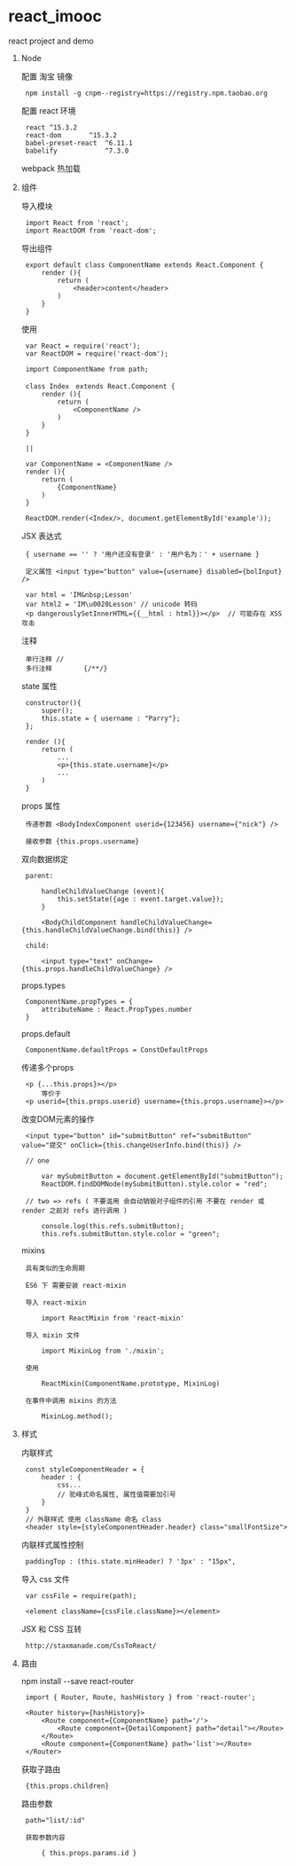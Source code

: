 # react_imooc
react project and demo

1. Node

    配置 淘宝 镜像

        npm install -g cnpm--registry=https://registry.npm.taobao.org

    配置 react 环境

        react ^15.3.2
        react-dom       ^15.3.2
        babel-preset-react  ^6.11.1
        babelify            ^7.3.0

    webpack 热加载

2. 组件

    导入模块

        import React from 'react';
        import ReactDOM from 'react-dom';

    导出组件

        export default class ComponentName extends React.Component {
            render (){
                return (
                    <header>content</header>
                )
            }
        }

    使用

        var React = require('react');
        var ReactDOM = require('react-dom');
        
        import ComponentName from path;
        
        class Index　extends React.Component {
            render (){
                return (
                    <ComponentName />
                )
            }
        }

        ||

        var ComponentName = <ComponentName />
        render (){
            return (
                {ComponentName}
            )
        }

        ReactDOM.render(<Index/>, document.getElementById('example'));

    JSX 表达式

        { username == '' ? '用户还没有登录' : '用户名为：' + username }

        定义属性 <input type="button" value={username} disabled={bolInput} />

        var html = 'IM&nbsp;Lesson'
        var html2 = 'IM\u0020Lesson' // unicode 转码      
        <p dangerouslySetInnerHTML={{__html : html}}></p>  // 可能存在 XSS 攻击

    注释

        单行注释 //
        多行注释        {/**/}

    state 属性

        constructor(){
            super();
            this.state = { username : "Parry"};
        };

        render (){
            return (
                ...
                <p>{this.state.username}</p>
                ...
            )
        }

    props 属性

        传递参数 <BodyIndexComponent userid={123456} username={"nick"} />
        
        接收参数 {this.props.username}

    双向数据绑定

        parent:

            handleChildValueChange (event){
                this.setState({age : event.target.value});
            }

            <BodyChildComponent handleChildValueChange={this.handleChildValueChange.bind(this)} />

        child:

            <input type="text" onChange={this.props.handleChildValueChange} />

    props.types

        ComponentName.propTypes = {
            attributeName : React.PropTypes.number
        }

    props.default

        ComponentName.defaultProps = ConstDefaultProps

    传递多个props

        <p {...this.props}></p>
            等价于
        <p userid={this.props.userid} username={this.props.username}></p>

    改变DOM元素的操作

        <input type="button" id="submitButton" ref="submitButton" value="提交" onClick={this.changeUserInfo.bind(this)} />

        // one

            var mySubmitButton = document.getElementById("submitButton");
            ReactDOM.findDOMNode(mySubmitButton).style.color = "red";

        // two => refs ( 不要滥用 会自动销毁对子组件的引用 不要在 render 或 render 之前对 refs 进行调用 )
        
            console.log(this.refs.submitButton);
            this.refs.submitButton.style.color = "green";

    mixins

        具有类似的生命周期

        ES6 下 需要安装 react-mixin

        导入 react-mixin

            import ReactMixin from 'react-mixin'

        导入 mixin 文件

            import MixinLog from './mixin';

        使用

            ReactMixin(ComponentName.prototype, MixinLog)

        在事件中调用 mixins 的方法

            MixinLog.method();

3. 样式

    内联样式

        const styleComponentHeader = {
            header : {
                css...
                // 驼峰式命名属性, 属性值需要加引号
            }
        }
        // 外联样式 使用 className 命名 class
        <header style={styleComponentHeader.header} class="smallFontSize">


    内联样式属性控制

        paddingTop : (this.state.minHeader) ? '3px' : "15px",

    导入 css 文件

        var cssFile = require(path);

        <element className={cssFile.className}></element>
    
    JSX 和 CSS 互转

        http://staxmanade.com/CssToReact/

4. 路由

    npm install --save react-router

        import { Router, Route, hashHistory } from 'react-router';

        <Router history={hashHistory}>
            <Route component={ComponentName} path='/'>
                <Route component={DetailComponent} path="detail"></Route>
            </Route>
            <Route component={ComponentName} path='list'></Route>
        </Router>

    获取子路由

        {this.props.children}

    路由参数    

        path="list/:id"

        获取参数内容

            { this.props.params.id }